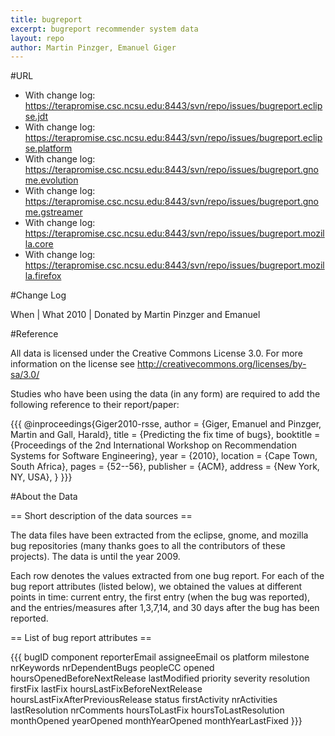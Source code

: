 ```yaml
---
title: bugreport
excerpt: bugreport recommender system data
layout: repo
author: Martin Pinzger, Emanuel Giger
---
```



#URL

  * With change log: https://terapromise.csc.ncsu.edu:8443/svn/repo/issues/bugreport.eclipse.jdt
  * With change log: https://terapromise.csc.ncsu.edu:8443/svn/repo/issues/bugreport.eclipse.platform
  * With change log: https://terapromise.csc.ncsu.edu:8443/svn/repo/issues/bugreport.gnome.evolution
  * With change log: https://terapromise.csc.ncsu.edu:8443/svn/repo/issues/bugreport.gnome.gstreamer
  * With change log: https://terapromise.csc.ncsu.edu:8443/svn/repo/issues/bugreport.mozilla.core
  * With change log: https://terapromise.csc.ncsu.edu:8443/svn/repo/issues/bugreport.mozilla.firefox


#Change Log

When | What
2010 | Donated by Martin Pinzger and Emanuel


#Reference

All data is licensed under the Creative Commons License 3.0. For more information on the license see http://creativecommons.org/licenses/by-sa/3.0/

Studies who have been using the data (in any form) are required to add the following reference to their report/paper:

&#123;&#123;&#123;
    @inproceedings&#123;Giger2010-rsse,
     author = &#123;Giger, Emanuel and Pinzger, Martin and Gall, Harald&#125;,
     title = &#123;Predicting the fix time of bugs&#125;,
     booktitle = &#123;Proceedings of the 2nd International Workshop on Recommendation Systems for Software Engineering&#125;,
     year = &#123;2010&#125;,
     location = &#123;Cape Town, South Africa&#125;,
     pages = &#123;52--56&#125;,
     publisher = &#123;ACM&#125;,
     address = &#123;New York, NY, USA&#125;,
    &#125; 
&#125;&#125;&#125;

#About the Data

== Short description of the data sources ==

The data files have been extracted from the eclipse, gnome, and mozilla bug repositories (many thanks goes to all the contributors of these projects). The data is until the year 2009.

Each row denotes the values extracted from one bug report. For each of the bug report attributes (listed below), we obtained the values at different points in time: current entry, the first entry (when the bug was reported), and the entries/measures after 1,3,7,14, and 30 days after the bug has been reported.

== List of bug report attributes ==

&#123;&#123;&#123;
    bugID
    component
    reporterEmail
    assigneeEmail
    os
    platform
    milestone
    nrKeywords
    nrDependentBugs
    peopleCC
    opened
    hoursOpenedBeforeNextRelease
    lastModified
    priority
    severity
    resolution
    firstFix
    lastFix
    hoursLastFixBeforeNextRelease
    hoursLastFixAfterPreviousRelease
    status
    firstActivity
    nrActivities
    lastResolution
    nrComments
    hoursToLastFix
    hoursToLastResolution
    monthOpened
    yearOpened
    monthYearOpened
    monthYearLastFixed
&#125;&#125;&#125;